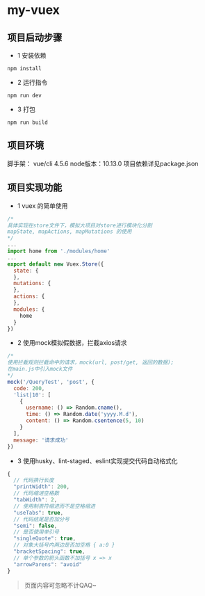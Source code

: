 # my-vuex
## 项目启动步骤
* 1 安装依赖
```
npm install
```

* 2 运行指令
```
npm run dev
```

* 3 打包
```
npm run build
```
## 项目环境
脚手架： vue/cli 4.5.6
node版本：10.13.0
项目依赖详见package.json

## 项目实现功能
* 1 vuex 的简单使用
```javascript
/*
具体实现在store文件下，模拟大项目对store进行模块化分割
mapState, mapActions, mapMutations 的使用
*/
...
import home from './modules/home'
...
export default new Vuex.Store({
  state: {
  },
  mutations: {
  },
  actions: {
  },
  modules: {
    home
  }
})
```
* 2 使用mock模拟假数据，拦截axios请求
```javascript
/*
使用拦截规则拦截命中的请求，mock(url, post/get, 返回的数据);
在main.js中引入mock文件
*/
mock('/QueryTest', 'post', {
  code: 200,
  'list|10': [
    {
      username: () => Random.cname(),
      time: () => Random.date('yyyy.M.d'),
      content: () => Random.csentence(5, 10)
    }
  ],
  message: '请求成功'
})
```
* 3 使用husky、lint-staged、eslint实现提交代码自动格式化
```javascript
{
  // 代码换行长度
  "printWidth": 200,
  // 代码缩进空格数
  "tabWidth": 2,
  // 使用制表符缩进而不是空格缩进
  "useTabs": true,
  // 代码结尾是否加分号
  "semi": false,
  // 是否使用单引号
  "singleQuote": true,
  // 对象大括号内两边是否加空格 { a:0 }
  "bracketSpacing": true,
  // 单个参数的箭头函数不加括号 x => x
  "arrowParens": "avoid"
}
```

> 页面内容可忽略不计QAQ~